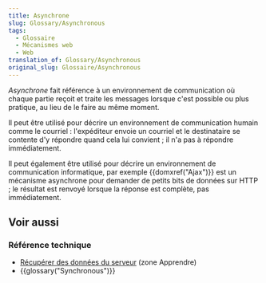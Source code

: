 ```yaml
---
title: Asynchrone
slug: Glossary/Asynchronous
tags:
  - Glossaire
  - Mécanismes web
  - Web
translation_of: Glossary/Asynchronous
original_slug: Glossaire/Asynchronous
---
```

_Asynchrone_ fait référence à un environnement de communication où chaque partie reçoit et traite les messages lorsque c'est possible ou plus pratique, au lieu de le faire au même moment.

Il peut être utilisé pour décrire un environnement de communication humain comme le courriel : l'expéditeur envoie un courriel et le destinataire se contente d'y répondre quand cela lui convient ; il n'a pas à répondre immédiatement.

Il peut également être utilisé pour décrire un environnement de communication informatique, par exemple {{domxref("Ajax")}} est un mécanisme asynchrone pour demander de petits bits de données sur HTTP ; le résultat est renvoyé lorsque la réponse est complète, pas immédiatement.

## Voir aussi

### Référence technique

- [Récupérer des données du serveur](/fr/docs/Learn/JavaScript/Client-side_web_APIs/Fetching_data) (zone Apprendre)
- {{glossary("Synchronous")}}
